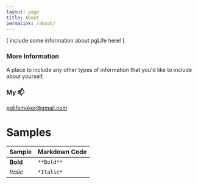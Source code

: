 ```yaml
---
layout: page
title: About
permalink: /about/
---
```


[ include some information about pgLife here! ]

### More Information

A place to include any other types of information that you'd like to include about yourself.

### My :mailbox:

[pglifemaker@gmail.com](mailto:pglife@gmail.com)

# Samples

Sample | Markdown Code
----|----
**Bold** | `**Bold**`
*Italic* | `*Italic*`

